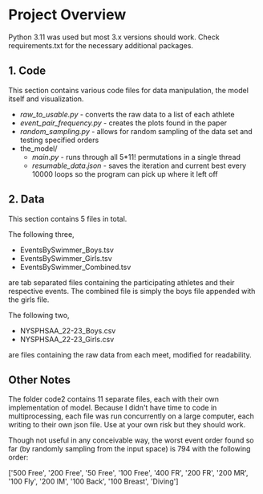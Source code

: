 # Project Overview

Python 3.11 was used but most 3.x versions should work. Check requirements.txt for the necessary additional packages.

## 1. Code
This section contains various code files for data manipulation, the model itself and visualization.
 - *raw_to_usable.py* - converts the raw data to a list of each athlete
 - *event_pair_frequency.py* - creates the plots found in the paper
 - *random_sampling.py* - allows for random sampling of the data set and testing specified orders
 - the_model/
   - *main.py* - runs through all 5*11! permutations in a single thread
   - *resumable_data.json* - saves the iteration and current best every 10000 loops so the program can pick up where it left off

## 2. Data
This section contains 5 files in total.

The following three,
- EventsBySwimmer_Boys.tsv
- EventsBySwimmer_Girls.tsv
- EventsBySwimmer_Combined.tsv

are tab separated files containing the participating athletes and their respective events.
The combined file is simply the boys file appended with the girls file.

The following two,
- NYSPHSAA_22-23_Boys.csv
- NYSPHSAA_22-23_Girls.csv

are files containing the raw data from each meet, modified for readability.

## Other Notes

The folder code2 contains 11 separate files, each with their own implementation of model.
Because I didn't have time to code in multiprocessing, each file was run concurrently on a large computer, each writing to their own json file.
Use at your own risk but they should work.


Though not useful in any conceivable way, the worst event order found so far (by randomly sampling from the input space) is 794 with the following order:

['500 Free', '200 Free', '50 Free', '100 Free', '400 FR', '200 FR', '200 MR', '100 Fly', '200 IM', '100 Back', '100 Breast', 'Diving']